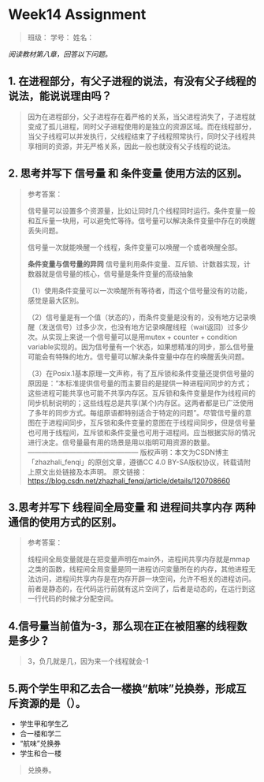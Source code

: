 # Week14 Assignment

> 班级：
> 学号：
> 姓名：

*阅读教材第八章，回答以下问题。*

## 1. 在进程部分，有父子进程的说法，有没有父子线程的说法，能说说理由吗？

> 因为在进程部分，父子进程存在着严格的关系，当父进程消失了，子进程就变成了孤儿进程，同时父子进程使用的是独立的资源区域。而在线程部分，当父子线程可以并发执行，父线程结束了子线程照常执行，同时父子线程共享相同的资源，并无严格关系，因此一般也就没有父子线程的说法。

## 2. 思考并写下 信号量  和  条件变量 使用方法的区别。

> 参考答案：
>
> 信号量可以设置多个资源量，比如让同时几个线程同时运行。条件变量一般和互斥量一块用，可以避免忙等待。信号量可以解决条件变量中存在的唤醒丢失问题。
>
> 信号量一次就能唤醒一个线程，条件变量可以唤醒一个或者唤醒全部。
>
> **条件变量与信号量的异同**
> 信号量利用条件变量、互斥锁、计数器实现，计数器就是信号量的核心，信号量是条件变量的高级抽象
>
> （1）使用条件变量可以一次唤醒所有等待者，而这个信号量没有的功能，感觉是最大区别。
>
> （2）信号量是有一个值（状态的），而条件变量是没有的，没有地方记录唤醒（发送信号）过多少次，也没有地方记录唤醒线程（wait返回）过多少次。从实现上来说一个信号量可以是用mutex + counter + condition variable实现的。因为信号量有一个状态，如果想精准的同步，那么信号量可能会有特殊的地方。信号量可以解决条件变量中存在的唤醒丢失问题。
>
> （3）在Posix.1基本原理一文声称，有了互斥锁和条件变量还提供信号量的原因是：“本标准提供信号量的而主要目的是提供一种进程间同步的方式；这些进程可能共享也可能不共享内存区。互斥锁和条件变量是作为线程间的同步机制说明的；这些线程总是共享(某个)内存区。这两者都是已广泛使用了多年的同步方式。每组原语都特别适合于特定的问题”。尽管信号量的意图在于进程间同步，互斥锁和条件变量的意图在于线程间同步，但是信号量也可用于线程间，互斥锁和条件变量也可用于进程间。应当根据实际的情况进行决定。信号量最有用的场景是用以指明可用资源的数量。
> ————————————————
> 版权声明：本文为CSDN博主「zhazhali_fenqi」的原创文章，遵循CC 4.0 BY-SA版权协议，转载请附上原文出处链接及本声明。
> 原文链接：https://blog.csdn.net/zhazhali_fenqi/article/details/120708660

## 3.思考并写下 线程间全局变量 和 进程间共享内存 两种通信的使用方式的区别。

> 参考答案：
>
> 线程间全局变量就是在把变量声明在main外，进程间共享内存就是mmap之类的函数，线程间全局变量是同一进程访问变量所在的内存，其他进程无法访问，进程间共享内存是在内存开辟一块空间，允许不相关的进程访问。前者是静态的，在代码运行前就有这片空间了，后者是动态的，在运行到这一行代码的时候才分配空间。

## 4.信号量当前值为-3，那么现在正在被阻塞的线程数是多少？

> 3，负几就是几，因为来一个线程就会-1

## 5.两个学生甲和乙去合一楼换“航味”兑换券，形成互斥资源的是（）。

- 学生甲和学生乙   
- 合一楼和学二  
- “航味”兑换券 
- 学生和合一楼

> 兑换券。

